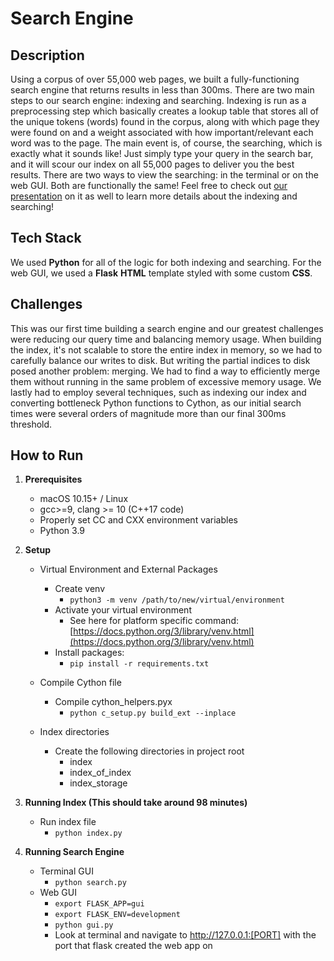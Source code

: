 

# Search Engine

## Description
Using a corpus of over 55,000 web pages, we built a fully-functioning search engine that returns results in less than 300ms. There are two main steps to our search engine: indexing and searching. Indexing is run as a preprocessing step which basically creates a lookup table that stores all of the unique tokens (words) found in the corpus, along with which page they were found on and a weight associated with how important/relevant each word was to the page. The main event is, of course, the searching, which is exactly what it sounds like! Just simply type your query in the search bar, and it will scour our index on all 55,000 pages to deliver you the best results. There are two ways to view the searching: in the terminal or on the web GUI. Both are functionally the same! Feel free to check out [our presentation](https://docs.google.com/presentation/d/1jLecR7rZEYygrGMsuFzDREkn6NhVuYlr4yLZYbKTqCA/edit?usp=sharing) on it as well to learn more details about the indexing and searching!

## Tech Stack
We used **Python** for all of the logic for both indexing and searching. For the web GUI, we used a **Flask** **HTML** template styled with some custom **CSS**.

## Challenges
This was our first time building a search engine and our greatest challenges were reducing our query time and balancing memory usage. When building the index, it's not scalable to store the entire index in memory, so we had to carefully balance our writes to disk. But writing the partial indices to disk posed another problem: merging. We had to find a way to efficiently merge them without running in the same problem of excessive memory usage. We lastly had to employ several techniques, such as indexing our index and converting bottleneck Python functions to Cython, as our initial search times were several orders of magnitude more than our final 300ms threshold.

## How to Run

1. **Prerequisites**
    -   macOS 10.15+ / Linux
    -   gcc>=9, clang >= 10 (C++17 code)
    -   Properly set CC and CXX environment variables
    -   Python 3.9
    
2. **Setup**
     - Virtual Environment and External Packages
        -   Create venv
    	   	 - `python3 -m venv /path/to/new/virtual/environment`
        -   Activate your virtual environment
    	   	 -   See here for platform specific command: [https://docs.python.org/3/library/venv.html](https://docs.python.org/3/library/venv.html)
        -   Install packages:
    	   	 -   `pip install -r requirements.txt`
	 - Compile Cython file
        -   Compile cython_helpers.pyx
    	   	 -   `python c_setup.py build_ext --inplace`
 	 
	 - Index directories
        -   Create the following directories in project root
    	   	 -   index
    	   	 -   index_of_index
    	   	 -   index_storage

3. **Running Index (This should take around 98 minutes)**
	 - Run index file
		 - `python index.py`

4. **Running Search Engine**
	-   Terminal GUI
		-   `python search.py`
	-   Web GUI
		-   `export FLASK_APP=gui`
		-   `export FLASK_ENV=development`
		-   `python gui.py`
		-   Look at terminal and navigate to http://127.0.0.1:[PORT] with the port that flask created the web app on
